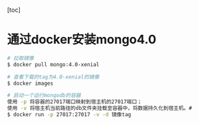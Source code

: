 [toc]

# 通过docker安装mongo4.0
```bash
# 拉取镜像
$ docker pull mongo:4.0-xenial

# 查看下载的tag为4.0-xenial的镜像
$ docker images

# 启动一个运行mongodb的容器
使用 -p 将容器的27017端口映射到宿主机的27017端口；
使用 -v 将宿主机当前路径的db文件夹挂载至容器中，将数据持久化到宿主机。#
$ docker run -p 27017:27017 -v -d 镜像tag


```